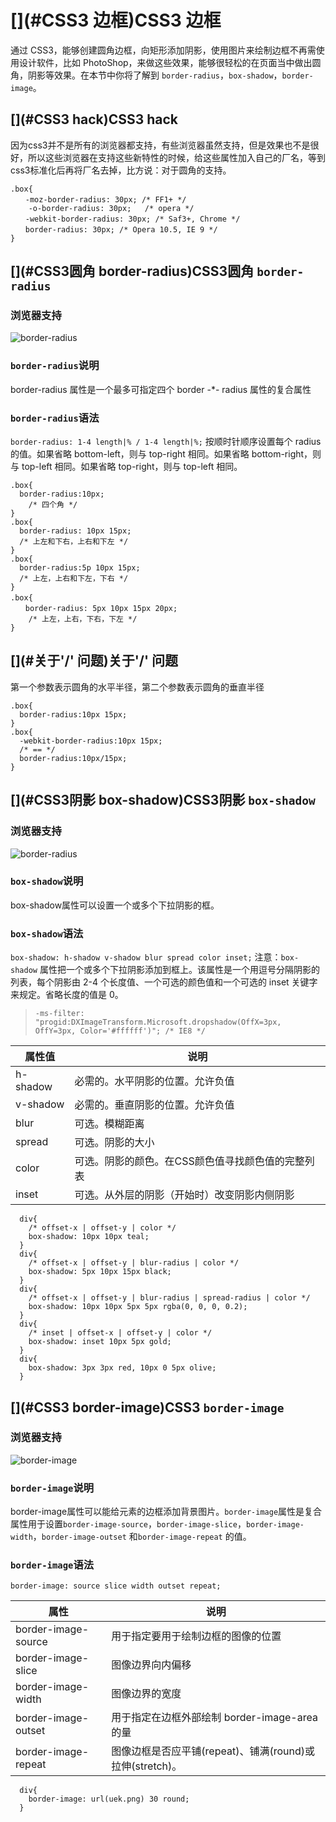 # [](#CSS3 边框)CSS3 边框

通过 CSS3，能够创建圆角边框，向矩形添加阴影，使用图片来绘制边框不再需使用设计软件，比如 PhotoShop，来做这些效果，能够很轻松的在页面当中做出圆角，阴影等效果。在本节中你将了解到 `border-radius`，`box-shadow`，`border-image`。

## [](#CSS3 hack)CSS3 hack

因为css3并不是所有的浏览器都支持，有些浏览器虽然支持，但是效果也不是很好，所以这些浏览器在支持这些新特性的时候，给这些属性加入自己的厂名，等到css3标准化后再将厂名去掉，比方说：对于圆角的支持。

```
.box{
　　-moz-border-radius: 30px; /* FF1+ */
    -o-border-radius: 30px;   /* opera */
　　-webkit-border-radius: 30px; /* Saf3+, Chrome */
　　border-radius: 30px; /* Opera 10.5, IE 9 */
}

```

## [](#CSS3圆角 border-radius)CSS3圆角 `border-radius`

### [](#浏览器支持)浏览器支持

![border-radius](amWiki/images/border-radius.png)

### [](#border-radius说明)`border-radius`说明

border-radius 属性是一个最多可指定四个 border -*- radius 属性的复合属性

### [](#border-radius语法)`border-radius`语法

`border-radius: 1-4 length|% / 1-4 length|%;` 按顺时针顺序设置每个 radius的值。如果省略 bottom-left，则与 top-right 相同。如果省略 bottom-right，则与 top-left 相同。如果省略 top-right，则与 top-left 相同。

```
.box{
  border-radius:10px;
    /* 四个角 */
}
.box{
  border-radius: 10px 15px;
  /* 上左和下右，上右和下左 */
}
.box{
  border-radius:5p 10px 15px;
  /* 上左，上右和下左，下右 */
}
.box{　　
　　border-radius: 5px 10px 15px 20px;
    /* 上左，上右，下右，下左 */
}

```

## [](#关于'/' 问题)关于'/' 问题

第一个参数表示圆角的水平半径，第二个参数表示圆角的垂直半径

```
.box{
  border-radius:10px 15px;
}
.box{
  -webkit-border-radius:10px 15px;
  /* == */
  border-radius:10px/15px;
}

```

## [](#CSS3阴影 box-shadow)CSS3阴影 `box-shadow`

### [](#浏览器支持)浏览器支持

![border-radius](amWiki/images/box-shadow.png)

### [](#box-shadow说明)`box-shadow`说明

box-shadow属性可以设置一个或多个下拉阴影的框。

### [](#box-shadow语法)`box-shadow`语法

`box-shadow: h-shadow v-shadow blur spread color inset;` 注意：`box-shadow` 属性把一个或多个下拉阴影添加到框上。该属性是一个用逗号分隔阴影的列表，每个阴影由 2-4 个长度值、一个可选的颜色值和一个可选的 inset 关键字来规定。省略长度的值是 0。

> `-ms-filter: "progid:DXImageTransform.Microsoft.dropshadow(OffX=3px, OffY=3px, Color='#ffffff')"; /* IE8 */`

| 属性值 | 说明 |
| --- | --- |
| h-shadow | 必需的。水平阴影的位置。允许负值 |
| v-shadow | 必需的。垂直阴影的位置。允许负值 |
| blur | 可选。模糊距离 |
| spread | 可选。阴影的大小 |
| color | 可选。阴影的颜色。在CSS颜色值寻找颜色值的完整列表 |
| inset | 可选。从外层的阴影（开始时）改变阴影内侧阴影 |

```
  div{
    /* offset-x | offset-y | color */
    box-shadow: 10px 10px teal;
  }
  div{
    /* offset-x | offset-y | blur-radius | color */
    box-shadow: 5px 10px 15px black;
  }
  div{
    /* offset-x | offset-y | blur-radius | spread-radius | color */
    box-shadow: 10px 10px 5px 5px rgba(0, 0, 0, 0.2);
  }
  div{
    /* inset | offset-x | offset-y | color */
    box-shadow: inset 10px 5px gold;    
  }
  div{
    box-shadow: 3px 3px red, 10px 0 5px olive;
  }

```

## [](#CSS3 border-image)CSS3 `border-image`

### [](#浏览器支持)浏览器支持

![border-image](amWiki/images/border-image-jr.png)

### [](#border-image说明)`border-image`说明

border-image属性可以能给元素的边框添加背景图片。`border-image`属性是复合属性用于设置`border-image-source`，`border-image-slice`，`border-image-width`，`border-image-outset` 和`border-image-repeat` 的值。

### [](#border-image语法)`border-image`语法

`border-image: source slice width outset repeat;`

| 属性 | 说明 |
| --- | --- |
| border-image-source | 用于指定要用于绘制边框的图像的位置 |
| border-image-slice | 图像边界向内偏移 |
| border-image-width | 图像边界的宽度 |
| border-image-outset | 用于指定在边框外部绘制 border-image-area 的量 |
| border-image-repeat | 图像边框是否应平铺(repeat)、铺满(round)或拉伸(stretch)。 |

```
  div{
    border-image: url(uek.png) 30 round;
  }

```
